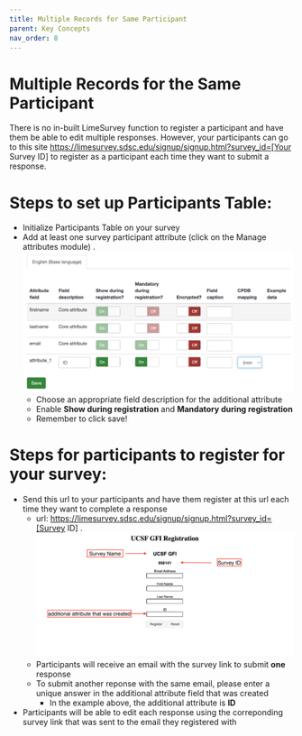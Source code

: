 ```yaml
---
title: Multiple Records for Same Participant
parent: Key Concepts
nav_order: 8
---
```


# Multiple Records for the Same Participant
There is no in-built LimeSurvey function to register a participant and have them be able to edit multiple responses. However, your participants can go to this site https://limesurvey.sdsc.edu/signup/signup.html?survey_id=[Your Survey ID] to register as a participant each time they want to submit a response. 

# Steps to set up Participants Table:
- Initialize Participants Table on your survey
- Add at least one survey participant attribute (click on the Manage attributes module)
    .![img](./AddAttribute.png)
    - Choose an appropriate field description for the additional attribute
    - Enable <b>Show during registration</b> and <b>Mandatory during registration</b>
    - Remember to click save!
# Steps for participants to register for your survey:
- Send this url to your participants and have them register at this url each time they want to complete a response
    - url: https://limesurvey.sdsc.edu/signup/signup.html?survey_id=[Survey ID]
    .![img](./RegisterPage.png)
    - Participants will receive an email with the survey link to submit <b>one</b> response
    - To submit another reponse with the same email, please enter a unique answer in the additional attribute field that was created
        - In the example above, the additional attribute is <b>ID</b>
- Participants will be able to edit each response using the correponding survey link that was sent to the email they registered with